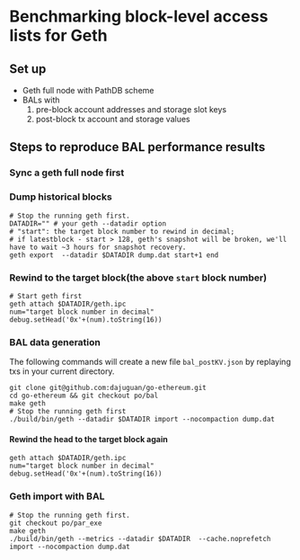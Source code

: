 # Benchmarking block-level access lists for Geth

## Set up
- Geth full node with PathDB scheme
- BALs with
    1. pre-block account addresses and storage slot keys
    2. post-block tx account and storage values

## Steps to reproduce BAL performance results

### Sync a geth full node first

### Dump historical blocks

```
# Stop the running geth first.
DATADIR="" # your geth --datadir option
# "start": the target block number to rewind in decimal; 
# if latestblock - start > 128, geth's snapshot will be broken, we'll have to wait ~3 hours for snapshot recovery.
geth export  --datadir $DATADIR dump.dat start+1 end 
```

### Rewind to the target block(the above `start` block number)

```
# Start geth first
geth attach $DATADIR/geth.ipc
num="target block number in decimal"
debug.setHead('0x'+(num).toString(16))
``` 

### BAL data generation
The following commands will create a new file `bal_postKV.json` by replaying txs in your current directory.
```
git clone git@github.com:dajuguan/go-ethereum.git
cd go-ethereum && git checkout po/bal 
make geth
# Stop the running geth first
./build/bin/geth --datadir $DATADIR import --nocompaction dump.dat
```

#### Rewind the head to the target block again
```
geth attach $DATADIR/geth.ipc
num="target block number in decimal"
debug.setHead('0x'+(num).toString(16))
``` 

### Geth import with BAL
```
# Stop the running geth first.
git checkout po/par_exe
make geth
./build/bin/geth --metrics --datadir $DATADIR  --cache.noprefetch import --nocompaction dump.dat
```